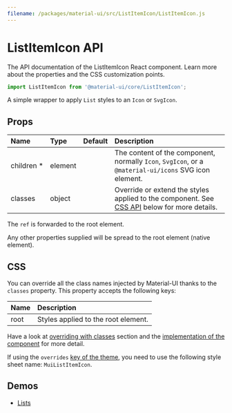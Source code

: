 ```yaml
---
filename: /packages/material-ui/src/ListItemIcon/ListItemIcon.js
---
```


<!--- This documentation is automatically generated, do not try to edit it. -->

# ListItemIcon API

<p class="description">The API documentation of the ListItemIcon React component. Learn more about the properties and the CSS customization points.</p>

```js
import ListItemIcon from '@material-ui/core/ListItemIcon';
```

A simple wrapper to apply `List` styles to an `Icon` or `SvgIcon`.

## Props

| Name                                                     | Type                                   | Default | Description                                                                                           |
| :------------------------------------------------------- | :------------------------------------- | :------ | :---------------------------------------------------------------------------------------------------- |
| <span class="prop-name required">children&nbsp;\*</span> | <span class="prop-type">element</span> |         | The content of the component, normally `Icon`, `SvgIcon`, or a `@material-ui/icons` SVG icon element. |
| <span class="prop-name">classes</span>                   | <span class="prop-type">object</span>  |         | Override or extend the styles applied to the component. See [CSS API](#css) below for more details.   |

The `ref` is forwarded to the root element.

Any other properties supplied will be spread to the root element (native element).

## CSS

You can override all the class names injected by Material-UI thanks to the `classes` property.
This property accepts the following keys:

| Name                                | Description                         |
| :---------------------------------- | :---------------------------------- |
| <span class="prop-name">root</span> | Styles applied to the root element. |

Have a look at [overriding with classes](/customization/overrides/#overriding-with-classes) section
and the [implementation of the component](https://github.com/mui-org/material-ui/blob/next/packages/material-ui/src/ListItemIcon/ListItemIcon.js)
for more detail.

If using the `overrides` [key of the theme](/customization/themes/#css),
you need to use the following style sheet name: `MuiListItemIcon`.

## Demos

- [Lists](/demos/lists/)
